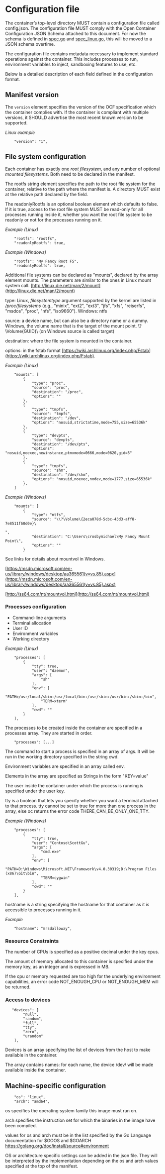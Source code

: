 # Configuration file

The container’s top-level directory MUST contain a configuration file called config.json. The configuration file MUST comply with the Open Container Configuration JSON Schema attached to this document. For now the schema is defined in [spec.go](https://github.com/opencontainers/runc/blob/master/spec.go) and [spec_linux.go](https://github.com/opencontainers/runc/blob/master/spec_linux.go), this will be moved to a JSON schema overtime.

The configuration file contains metadata necessary to implement standard operations against the container. This includes processes to run, environment variables to inject, sandboxing features to use, etc.

Below is a detailed description of each field defined in the configuration format.

## Manifest version

The `version` element specifies the version of the OCF specification which the container complies with. If the container is compliant with multiple versions, it SHOULD advertise the most recent known version to be supported.

*Linux example*

```
    "version": "1",
```

## File system configuration

Each container has exactly one *root filesystem*, and any number of optional *mounted filesystems*. Both need to be declared in the manifest.

The rootfs string element specifies the path to the root file system for the container, relative to the path where the manifest is. A directory MUST exist at the relative path declared by the field.

The readonlyRootfs is an optional boolean element which defaults to false. If it is true, access to the root file system MUST be read-only for all processes running inside it, whether you want the root file system to be readonly or not for the processes running on it.

*Example (Linux)*

```
    "rootfs": "rootfs",
    "readonlyRootfs": true,
```

*Example (Windows)*

```
    "rootfs": "My Fancy Root FS",
    "readonlyRootfs": true,
```

Additional file systems can be declared as "mounts", declared by the array element mounts. The parameters are similar to the ones in Linux mount system call. [http://linux.die.net/man/2/mount](http://linux.die.net/man/2/mount)

type: Linux, *filesystemtype* argument supported by the kernel are listed in */proc/filesystems* (e.g., "minix", "ext2", "ext3", "jfs", "xfs", "reiserfs", "msdos", "proc", "nfs", "iso9660"). Windows: ntfs

source: a device name, but can also be a directory name or a dummy. Windows, the volume name that is the target of the mount point. \\?\Volume\{GUID}\ (on Windows source is called target)

destination: where the file system is mounted in the container.

options: in the fstab format [https://wiki.archlinux.org/index.php/Fstab](https://wiki.archlinux.org/index.php/Fstab).

*Example (Linux)*

```
    "mounts": [
        {
            "type": "proc",
            "source": "proc",
            "destination": "/proc",
            "options": ""
        },
        {
            "type": "tmpfs",
            "source": "tmpfs",
            "destination": "/dev",
            "options": "nosuid,strictatime,mode=755,size=65536k"
        },
        {
            "type": "devpts",
            "source": "devpts",
            "destination": "/dev/pts",
            "options": "nosuid,noexec,newinstance,ptmxmode=0666,mode=0620,gid=5"
        },
        {
            "type": "tmpfs",
            "source": "shm",
            "destination": "/dev/shm",
            "options": "nosuid,noexec,nodev,mode=1777,size=65536k"
        },
    ]
```

*Example (Windows)*
```
    "mounts": [
        {
            "type": "ntfs",
            "source": "\\?\Volume\{2eca078d-5cbc-43d3-aff8-7e8511f60d0e}\

",
            "destination": "C:\Users\crosbymichael\My Fancy Mount Point\",
            "options": ""
        }
```

See links for details about mountvol in Windows.

[https://msdn.microsoft.com/en-us/library/windows/desktop/aa365561(v=vs.85).aspx](https://msdn.microsoft.com/en-us/library/windows/desktop/aa365561(v=vs.85).aspx)

[http://ss64.com/nt/mountvol.html](http://ss64.com/nt/mountvol.html)

### Processes configuration

- Command-line arguments
- Terminal allocation
- User ID
- Environment variables
- Working directory

*Example (Linux)*
```
    "processes": [
        {
            "tty": true,
            "user": "daemon",
            "args": [
                "sh"
            ],
            "env": [
                "PATH=/usr/local/sbin:/usr/local/bin:/usr/sbin:/usr/bin:/sbin:/bin",
                "TERM=xterm"
            ],
            "cwd": ""
        }
    ],
```

The processes to be created inside the container are specified in a processes array. They are started in order.

```
    "processes": [...]
```

The command to start a process is specified in an array of args. It will be run in the working directory specified in the string cwd.

Environment variables are specified in an array called env.

Elements in the array are specified as Strings in the form "KEY=value"

The user inside the container under which the process is running is specified under the user key.

tty is a boolean that lets you specify whether you want a terminal attached to that process. tty cannot be set to true for more than one process in the array, else oc returns the error code THERE_CAN_BE_ONLY_ONE_TTY.

*Example (Windows)*

```
    "processes": [
        {
            "tty": true,
            "user": "Contoso\ScottGu",
            "args": [
                "cmd.exe"
            ],
            "env": [
                "PATH=D:\Windows\Microsoft.NET\Framework\v4.0.30319;D:\Program Files (x86)\Git\bin",
                "TERM=cygwin"
            ],
            "cwd": ""
        }
    ],
```

hostname is a string specifying the hostname for that container as it is accessible to processes running in it.

*Example*

```
    "hostname": "mrsdalloway",
```

### Resource Constraints

The number of CPUs is specified as a positive decimal under the key cpus.

The amount of memory allocated to this container is specified under the memory key, as an integer and is expressed in MB.

If the cpu or memory requested are too high for the underlying environment capabilities, an error code NOT_ENOUGH_CPU or NOT_ENOUGH_MEM will be returned.


### Access to devices

```
   "devices": [
        "null",
        "random",
        "full",
        "tty",
        "zero",
        "urandom"
    ],
```

Devices is an array specifying the list of devices from the host to make available in the container.

The array contains names: for each name, the device /dev/<name> will be made available inside the container.

## Machine-specific configuration

```
    "os": "linux",
    "arch": "amd64",
```

os specifies the operating system family this image must run on.

arch specifies the instruction set for which the binaries in the image have been compiled.

values for os and arch must be in the list specified by the Go Language documentation for $GOOS and $GOARCH https://golang.org/doc/install/source#environment

OS or architecture specific settings can be added in the json file. They will be interpreted by the implementation depending on the os and arch values specified at the top of the manifest.
